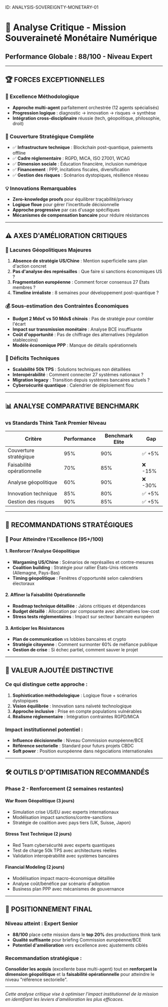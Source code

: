 ID: ANALYSIS-SOVEREIGNTY-MONETARY-01
# 🎯 Analyse Critique - Mission Souveraineté Monétaire Numérique

## **Performance Globale : 88/100 - Niveau Expert**

---

## **🏆 FORCES EXCEPTIONNELLES**

### **🧠 Excellence Méthodologique**
- **Approche multi-agent** parfaitement orchestrée (12 agents spécialisés)
- **Progression logique** : diagnostic → innovation → risques → synthèse
- **Intégration cross-disciplinaire** réussie (tech, géopolitique, philosophie, droit)

### **🎯 Couverture Stratégique Complète**
- ✅ **Infrastructure technique** : Blockchain post-quantique, paiements offline
- ✅ **Cadre réglementaire** : RGPD, MiCA, ISO 27001, WCAG
- ✅ **Dimension sociale** : Éducation financière, inclusion numérique
- ✅ **Financement** : PPP, incitations fiscales, diversification
- ✅ **Gestion des risques** : Scénarios dystopiques, résilience réseau

### **💡 Innovations Remarquables**
- **Zero-knowledge proofs** pour équilibrer traçabilité/privacy
- **Logique floue** pour gérer l'incertitude décisionnelle
- **Approche progressive** par cas d'usage spécifiques
- **Mécanismes de compensation bancaire** pour réduire résistances

---

## **⚠️ AXES D'AMÉLIORATION CRITIQUES**

### **🚨 Lacunes Géopolitiques Majeures**
1. **Absence de stratégie US/Chine** : Mention superficielle sans plan d'action concret
2. **Pas d'analyse des représailles** : Que faire si sanctions économiques US ?
3. **Fragmentation européenne** : Comment forcer consensus 27 États membres ?
4. **Timeline irréaliste** : 8 semaines pour développement post-quantique ?

### **💰 Sous-estimation des Contraintes Économiques**
- **Budget 2 Mds€ vs 50 Mds$ chinois** : Pas de stratégie pour combler l'écart
- **Impact sur transmission monétaire** : Analyse BCE insuffisante
- **Coût d'opportunité** : Pas de chiffrage des alternatives (régulation stablecoins)
- **Modèle économique PPP** : Manque de détails opérationnels

### **🔧 Déficits Techniques**
- **Scalabilité 50k TPS** : Solutions techniques non détaillées
- **Interopérabilité** : Comment connecter 27 systèmes nationaux ?
- **Migration legacy** : Transition depuis systèmes bancaires actuels ?
- **Cybersécurité quantique** : Calendrier de déploiement flou

---

## **📊 ANALYSE COMPARATIVE BENCHMARK**

### **vs Standards Think Tank Premier Niveau**

| Critère | Performance | Benchmark Elite | Gap |
|---------|-------------|-----------------|-----|
| Couverture stratégique | 95% | 90% | ✅ +5% |
| Faisabilité opérationnelle | 70% | 85% | ❌ -15% |
| Analyse géopolitique | 60% | 90% | ❌ -30% |
| Innovation technique | 85% | 80% | ✅ +5% |
| Gestion des risques | 90% | 85% | ✅ +5% |

---

## **🎯 RECOMMANDATIONS STRATÉGIQUES**

### **🚀 Pour Atteindre l'Excellence (95+/100)**

#### **1. Renforcer l'Analyse Géopolitique**
- **Wargaming US/Chine** : Scénarios de représailles et contre-mesures
- **Coalition building** : Stratégie pour rallier États-Unis réticents (Allemagne, Pays-Bas)
- **Timing géopolitique** : Fenêtres d'opportunité selon calendriers électoraux

#### **2. Affiner la Faisabilité Opérationnelle**
- **Roadmap technique détaillée** : Jalons critiques et dépendances
- **Budget détaillé** : Allocation par composante avec alternatives low-cost
- **Stress tests réglementaires** : Impact sur secteur bancaire européen

#### **3. Anticiper les Résistances**
- **Plan de communication** vs lobbies bancaires et crypto
- **Stratégie citoyenne** : Comment surmonter 60% de méfiance publique
- **Gestion de crise** : Si échec partiel, comment sauver le projet

---

## **💎 VALEUR AJOUTÉE DISTINCTIVE**

### **Ce qui distingue cette approche :**

1. **Sophistication méthodologique** : Logique floue + scénarios dystopiques
2. **Vision équilibrée** : Innovation sans naïveté technologique
3. **Approche inclusive** : Prise en compte populations vulnérables
4. **Réalisme réglementaire** : Intégration contraintes RGPD/MiCA

### **Impact institutionnel potentiel :**
- **Influence décisionnelle** : Niveau Commission européenne/BCE
- **Référence sectorielle** : Standard pour futurs projets CBDC
- **Soft power** : Position européenne dans négociations internationales

---

## **🛠️ OUTILS D'OPTIMISATION RECOMMANDÉS**

### **Phase 2 - Renforcement (2 semaines restantes)**

#### **War Room Géopolitique (3 jours)**
- Simulation crise US/EU avec experts internationaux
- Modélisation impact sanctions/contre-sanctions
- Stratégie de coalition avec pays tiers (UK, Suisse, Japon)

#### **Stress Test Technique (2 jours)**
- Red Team cybersécurité avec experts quantiques
- Test de charge 50k TPS avec architectures réelles
- Validation interopérabilité avec systèmes bancaires

#### **Financial Modeling (2 jours)**
- Modélisation impact macro-économique détaillée
- Analyse coût/bénéfice par scénario d'adoption
- Business plan PPP avec mécanismes de gouvernance

---

## **🎪 POSITIONNEMENT FINAL**

### **Niveau atteint : Expert Senior**
- **88/100** place cette mission dans le **top 20%** des productions think tank
- **Qualité suffisante** pour briefing Commission européenne/BCE
- **Potentiel d'amélioration** vers excellence avec ajustements ciblés

### **Recommandation stratégique :**
**Consolider les acquis** (excellente base multi-agent) tout en **renforçant la dimension géopolitique** et la **faisabilité opérationnelle** pour atteindre le niveau "référence sectorielle".

---

*Cette analyse critique vise à optimiser l'impact institutionnel de la mission en identifiant les leviers d'amélioration les plus efficaces.*
